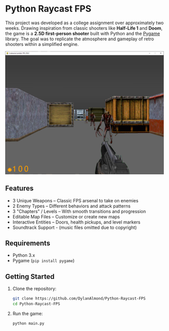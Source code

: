 # Python Raycast FPS

This project was developed as a college assignment over approximately two weeks. Drawing inspiration from classic shooters like **Half-Life 1** and **Doom**, the game is a **2.5D first-person shooter** built with Python and the [Pygame](https://www.pygame.org/) library. The goal was to replicate the atmosphere and gameplay of retro shooters within a simplified engine.

![Gameplay Screenshot](screenshots/game_5.PNG)

## Features

- 3 Unique Weapons – Classic FPS arsenal to take on enemies
- 2 Enemy Types – Different behaviors and attack patterns
- 3 "Chapters" / Levels – With smooth transitions and progression
- Editable Map Files – Customize or create new maps
- Interactive Entities – Doors, health pickups, and level markers
- Soundtrack Support - (music files omitted due to copyright)

## Requirements

- Python 3.x
- Pygame (`pip install pygame`)

## Getting Started

1. Clone the repository:

   ```bash
   git clone https://github.com/DylanAlmond/Python-Raycast-FPS
   cd Python-Raycast-FPS
   ```

2. Run the game:

   ```bash
   python main.py
   ```
